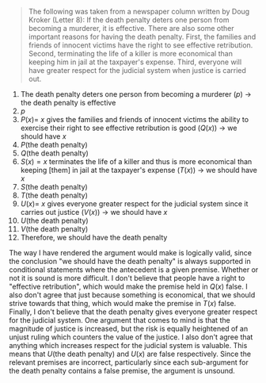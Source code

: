 > The following was taken from a newspaper column written by Doug Kroker (Letter 8): If the death penalty deters one person from becoming a murderer, it is effective. There are also some other important reasons for having the death penalty. First, the families and friends of innocent victims have the right to see effective retribution. Second, terminating the life of a killer is more economical than keeping him in jail at the taxpayer's expense. Third, everyone will have greater respect for the judicial system when justice is carried out.

1. The death penalty deters one person from becoming a murderer ($p$) $\rightarrow$ the death penalty is effective
2. $p$
3. $P(x) =$ $x$ gives the families and friends of innocent victims the ability to exercise their right to see effective retribution is good ($Q(x)$) $\rightarrow$ we should have $x$
4. $P(\text{the death penalty})$
5. $Q(\text{the death penalty})$
6. $S(x) = x$ terminates the life of a killer and thus is more economical than keeping \[them\] in jail at the taxpayer's expense ($T(x)$) $\rightarrow$ we should have $x$
7. $S(\text{the death penalty})$
8. $T(\text{the death penalty})$
9. $U(x) =$ $x$ gives everyone greater respect for the judicial system since it carries out justice ($V(x)$) $\rightarrow$ we should have $x$
10. $U(\text{the death penalty})$
11. $V(\text{the death penalty})$
12. Therefore, we should have the death penalty

The way I have rendered the argument would make is logically valid, since the conclusion "we should have the death penalty" is always supported in conditional statements where the antecedent is a given premise. Whether or not it is sound is more difficult. I don't believe that people have a right to "effective retribution", which would make the premise held in $Q(x)$ false. I also don't agree that just because something is economical, that we should strive towards that thing, which would make the premise in $T(x)$ false. Finally, I don't believe that the death penalty gives everyone greater respect for the judicial system. One argument that comes to mind is that the magnitude of justice is increased, but the risk is equally heightened of an unjust ruling which counters the value of the justice. I also don't agree that anything which increases respect for the judicial system is valuable. This means that $U(\text{the death penalty)}$ and $U(x)$ are false respectively. Since the relevant premises are incorrect, particularly since each sub-argument for the death penalty contains a false premise, the argument is unsound.